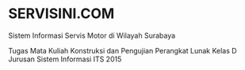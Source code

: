 # SERVISINI.COM
Sistem Informasi Servis Motor di Wilayah Surabaya


Tugas Mata Kuliah Konstruksi dan Pengujian Perangkat Lunak Kelas D
Jurusan Sistem Informasi ITS
2015
